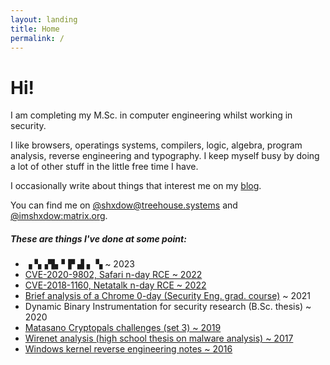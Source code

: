 ```yaml
---
layout: landing
title: Home
permalink: /
---
```


# Hi!

I am completing my M.Sc. in computer
engineering whilst working in security.

I like browsers, operatings systems,
compilers, logic, algebra, program
analysis, reverse
engineering and typography. I keep myself
busy by doing a lot of other stuff in
the little free time I have.

I occasionally write about things that
interest me on my [blog](/blog).

You can find me on 
[@shxdow@treehouse.systems](https://social.treehouse.systems/@shxdow)
and 
[@imshxdow:matrix.org](https://matrix.to/#/@imshxdow:matrix.org).

##### These are things I've done at some point:

* ▗ ▚▗▜▖▘▛ ▟ ▖ ▚ ~ 2023
* [CVE-2020-9802, Safari n-day RCE ~ 2022](/cve-2020-9802)
* [CVE-2018-1160, Netatalk n-day RCE ~ 2022](/cve-2018-1160)
* [Brief analysis of a Chrome 0-day (Security Eng. grad. course)](https://github.com/shxdow/presentations/blob/main/presentation.html) ~ 2021
* Dynamic Binary Instrumentation for security research (B.Sc. thesis) ~ 2020
* [Matasano Cryptopals challenges (set 3) ~ 2019](https://github.com/shxdow/matasano)
* [Wirenet analysis (high school thesis on malware analysis) ~ 2017](/wirenet-analysis/)
* [Windows kernel reverse engineering notes ~ 2016](/nt-kernel-notes/)

<!--
##### These are 5 technologies worth checking out:

* Elixir + Erlang/OTP: this is problably one of the most pieces of engineering I've ever witnessed
* **<mark>TiddlyWiki</mark>**: hackable, non-linear and flexible note taking tool
* **Helix**: a Kakoune inspired modal text editor
-->
